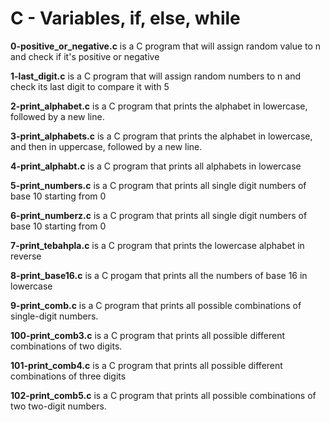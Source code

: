 <h1>C - Variables, if, else, while</h1>
<p><b>0-positive_or_negative.c</b> is a C program that will assign random value to n and check if it's positive or negative</p>
<p><b>1-last_digit.c</b> is a C program that will assign random numbers to n and check its last digit to compare it with 5</p>
<p><b>2-print_alphabet.c</b> is a C program that prints the alphabet in lowercase, followed by a new line.</p>
<p><b>3-print_alphabets.c</b> is a C program that prints the alphabet in lowercase, and then in uppercase, followed by a new line.</p>
<p><b>4-print_alphabt.c</b> is a C program that prints all alphabets in lowercase</p>
<p><b>5-print_numbers.c</b> is a C program that prints all single digit numbers of base 10 starting from 0</p>
<p><b>6-print_numberz.c</b> is a C program that prints all single digit numbers of base 10 starting from 0</p>
<p><b>7-print_tebahpla.c</b> is a C program that  prints the lowercase alphabet in reverse</p>
<p><b>8-print_base16.c</b> is a C progam that prints all the numbers of base 16 in lowercase</p>
<p><b>9-print_comb.c</b> is a C program that prints all possible combinations of single-digit numbers.</p>
<p><b>100-print_comb3.c</b> is a C program that prints all possible different combinations of two digits.</p>
<p><b>101-print_comb4.c</b> is a C program that prints all possible different combinations of three digits</p>
<p><b>102-print_comb5.c</b> is a C program that prints all possible combinations of two two-digit numbers.</p>
